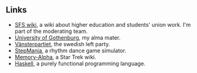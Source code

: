 Links
-----
* [SFS wiki](http://wiki.sfs.se/), a wiki about higher education and students' union work. I'm part of the moderating team.
* [University of Gothenburg](http://www.gu.se/), my alma mater.
* [Vänsterpartiet](http://www.vansterpartiet.se/), the swedish left party.
* [StepMania](http://www.stepmania.com/), a rhythm dance game simulator.
* [Memory-Alpha](http://en.memory-alpha.org/), a Star Trek wiki.
* [Haskell](http://www.haskell.org/), a purely functional programming language.
